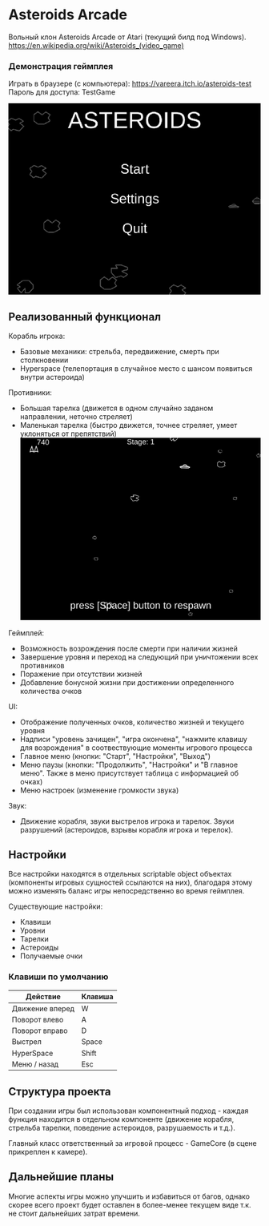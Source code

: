 # Asteroids Arcade
Вольный клон Asteroids Arcade от Atari (текущий билд под Windows).
https://en.wikipedia.org/wiki/Asteroids_(video_game)

### Демонстрация геймплея
Играть в браузере (с компьютера):  https://vareera.itch.io/asteroids-test  
Пароль для доступа: TestGame

![](Demo.gif)

## Реализованный функционал

Корабль игрока:
- Базовые механики: cтрельба, передвижение, смерть при столкновении
- Hyperspace (телепортация в случайное место с шансом появиться внутри астероида)

Противники:
- Большая тарелка (движется в одном случайно заданом направлении, неточно стреляет)
- Маленькая тарелка (быстро движется, точнее стреляет, умеет уклоняться от препятствий)
![](DemoSaucerMovement.gif)

Геймплей:
- Возможность возрождения после смерти при наличии жизней
- Завершение уровня и переход на следующий при уничтожении всех противников
- Поражение при отсутствии жизней
- Добавление бонусной жизни при достижении определенного количества очков

UI:
- Отображение полученных очков, количество жизней и текущего уровня
- Надписи "уровень зачищен", "игра окончена", "нажмите клавишу для возрождения" в соотвествующие моменты игрового процесса
- Главное меню (кнопки: "Старт", "Настройки", "Выход")
- Меню паузы (кнопки: "Продолжить", "Настройки" и "В главное меню". Также в меню присутствует таблица с информацией об очках)
- Меню настроек (изменение громкости звука)

Звук:
- Движение корабля, звуки выстрелов игрока и тарелок. Звуки разрушений (астероидов, взрывы корабля игрока и терелок).

## Настройки

Все настройки находятся в отдельных scriptable object объектах (компоненты игровых сущностей ссылаются на них), благодаря этому можно изменять баланс игры непосредственно во время геймплея.

Существующие настройки:
- Клавиши
- Уровни
- Тарелки
- Астероиды 
- Получаемые очки

### Клавиши по умолчанию
| __Действие__ | __Клавиша__ |
|--------------|--------------------------|
| Движение вперед |W|
| Поворот влево  |A|
| Поворот вправо |D| 
| Выстрел |Space| 
| HyperSpace |Shift| 
| Меню / назад | Esc|

## Структура проекта
При создании игры был использован компонентный подход - каждая функция находится в отдельном компоненте (движение корабля, стрельба тарелки, поведение астероидов, разрушаемость и т.д.).

Главный класс ответственный за игровой процесс - GameCore (в сцене прикреплен к камере). 

## Дальнейшие планы

Многие аспекты игры можно улучшить и избавиться от багов, однако скорее всего проект будет оставлен в более-менее текущем виде т.к. не стоит дальнейших затрат времени.

